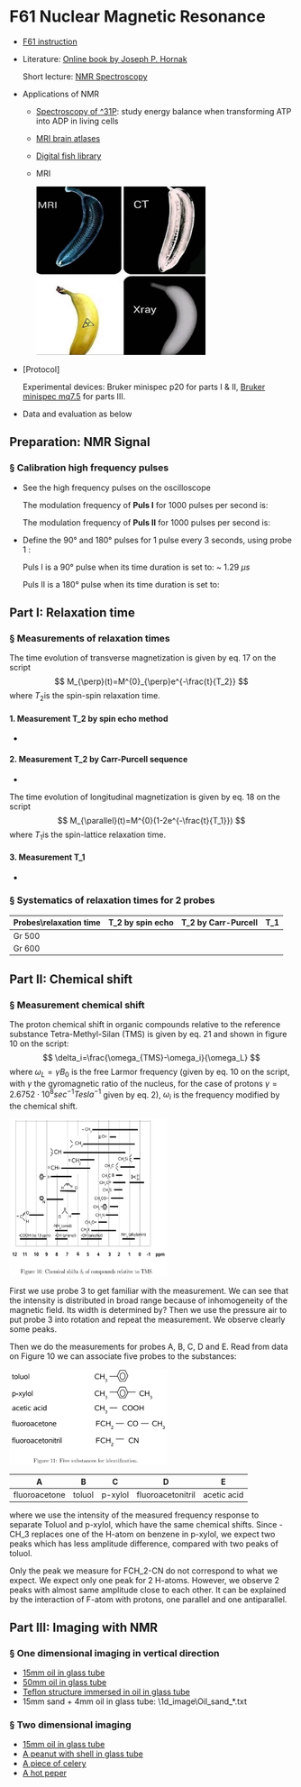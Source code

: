 # F61 Nuclear Magnetic Resonance

- [F61 instruction](https://www.physi.uni-heidelberg.de/Einrichtungen/FP/anleitungen/F61.pdf)

- Literature: [Online book by Joseph P. Hornak](http://www.cis.rit.edu/htbooks/nmr/)

  Short lecture: [NMR Spectroscopy](https://www.youtube.com/watch?v=SBir5wUS3Bo&t=150s)

- Applications of NMR

  - [Spectroscopy of ^31P](http://www.nmr.uni-duesseldorf.de/main/menergie.html): study energy balance when transforming ATP into ADP in living cells
  - [MRI brain atlases](https://www.uantwerpen.be/en/research-groups/bio-imaging-lab/research/mri-atlases/)
  - [Digital fish library](http://www.digitalfishlibrary.org/)
  - MRI
    
    <img src="https://github.com/anananlyjlyj/physics-FP-Uni-HD/blob/master/F61%20Nuclear%20Magnetic%20Resonance/Banana.jpg" width="300" height="300">

- [Protocol]

  Experimental devices: Bruker minispec p20 for parts I & II, [Bruker minispec mq7.5](https://www.bruker.com/products/mr/td-nmr/minispec-mq-series/mq75-large-seed-analyzer/overview.html) for parts III.

- Data and evaluation as below

## Preparation: NMR Signal

### § Calibration high frequency pulses

* See the high frequency pulses on the oscilloscope

  The modulation frequency of **Puls I** for 1000 pulses per second is: 

  The modulation frequency of **Puls II** for 1000 pulses per second is: 

- Define the 90° and 180° pulses for 1 pulse every 3 seconds, using probe 1 :

  Puls I is a 90° pulse when its time duration is set to: ~ 1.29 $\mu s$

  Puls II is a 180° pulse when its time duration is set to: 

## Part I: Relaxation time

### § Measurements of relaxation times 

The time evolution of transverse magnetization is given by eq. 17 on the script
$$
M_{\perp}(t)=M^{0}_{\perp}e^{-\frac{t}{T_2}}
$$
where $T_2​$ is the spin-spin relaxation time.

#### 1. Measurement T_2 by spin echo method

* 

#### 2. Measurement T_2 by Carr-Purcell sequence

- 


The time evolution of longitudinal magnetization is given by eq. 18 on the script
$$
M_{\parallel}(t)=M^{0}(1-2e^{-\frac{t}{T_1}})
$$
where $T_1​$ is the spin-lattice relaxation time.

#### 3. Measurement T_1

* 

### § Systematics of relaxation times for 2 probes

| Probes\relaxation time | T_2 by spin echo | T_2 by Carr-Purcell | T_1  |
| ---------------------- | ---------------- | ------------------- | ---- |
| Gr 500                 |                  |                     |      |
| Gr 600                 |                  |                     |      |



## Part II: Chemical shift

### § Measurement chemical shift

The proton chemical shift in organic compounds relative to the reference substance Tetra-Methyl-Silan (TMS) is given by eq. 21 and shown in figure 10 on the script:
$$
\delta_i=\frac{\omega_{TMS}-\omega_i}{\omega_L}
$$
where $\omega_L=\gamma B_0$ is the free Larmor frequency (given by eq. 10 on the script, with $\gamma$ the gyromagnetic ratio of the nucleus, for the case of protons $\gamma=2.6752\cdot10^8 sec^{-1}Tesla^{-1}$ given by eq. 2), $\omega_i$ is the frequency modified by the chemical shift. 

<img src="https://github.com/anananlyjlyj/physics-FP-Uni-HD/blob/master/F61%20Nuclear%20Magnetic%20Resonance/ChemShift.png" width="280" height="280">

First we use probe 3 to get familiar with the measurement. We can see that the intensity is distributed in broad range because of inhomogeneity of the magnetic field.  Its width is determined by? Then we use the pressure air to put probe 3 into rotation and repeat the measurement. We observe clearly some peaks.



Then we do the measurements for probes A, B, C, D and E. Read from data on Figure 10 we can associate five probes to the substances:

<img src="https://github.com/anananlyjlyj/physics-FP-Uni-HD/blob/master/F61%20Nuclear%20Magnetic%20Resonance/substances.png" width="280" height="170">

| A             | B      | C       | D                 | E           |
| ------------- | ------ | ------- | ----------------- | ----------- |
| fluoroacetone | toluol | p-xylol | fluoroacetonitril | acetic acid |

where we use the intensity of the measured frequency response to separate Toluol and p-xylol, which have the same chemical shifts. Since -CH_3 replaces one of the H-atom on benzene in p-xylol, we expect two peaks which has less amplitude difference, compared with two peaks of toluol.

Only the peak we measure for FCH_2-CN do not correspond to what we expect. We expect only one peak for 2 H-atoms. However, we observe 2 peaks with almost same amplitude close to each other. It can be explained by the interaction of F-atom with protons, one parallel and one antiparallel.

## Part III: Imaging with NMR

### § One dimensional imaging in vertical direction

* [15mm oil in glass tube](https://github.com/anananlyjlyj/physics-FP-Uni-HD/blob/master/F61%20Nuclear%20Magnetic%20Resonance/1d_image/Oil_15ml.txt)
* [50mm oil in glass tube](https://github.com/anananlyjlyj/physics-FP-Uni-HD/blob/master/F61%20Nuclear%20Magnetic%20Resonance/1d_image/Oil_50_middle.txt)
* [Teflon structure immersed in oil in glass tube](https://github.com/anananlyjlyj/physics-FP-Uni-HD/blob/master/F61%20Nuclear%20Magnetic%20Resonance/1d_image/Oil_Teflon.txt)
* 15mm sand + 4mm oil in glass tube: \1d_image\Oil_sand_*.txt

### § Two dimensional imaging

* [15mm oil in glass tube](https://github.com/anananlyjlyj/physics-FP-Uni-HD/blob/master/F61%20Nuclear%20Magnetic%20Resonance/2d_image/Oil_Vertical_15.PNG)
* [A peanut with shell in glass tube](https://github.com/anananlyjlyj/physics-FP-Uni-HD/blob/master/F61%20Nuclear%20Magnetic%20Resonance/2d_image/peanut_5avg_2_3d.PNG)
* [A piece of celery](https://github.com/anananlyjlyj/physics-FP-Uni-HD/blob/master/F61%20Nuclear%20Magnetic%20Resonance/2d_image/celery_medium_3d.PNG)
* [A hot peper](https://github.com/anananlyjlyj/physics-FP-Uni-HD/blob/master/F61%20Nuclear%20Magnetic%20Resonance/2d_image/pepper_2mm.PNG)

